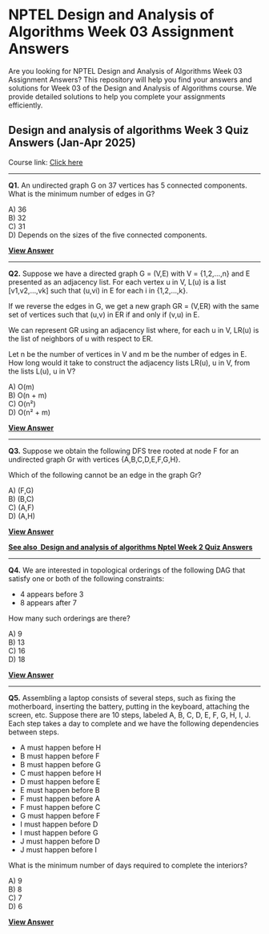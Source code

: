 # NPTEL Design and Analysis of Algorithms Week 03 Assignment Answers

Are you looking for NPTEL Design and Analysis of Algorithms Week 03 Assignment Answers? This repository will help you find your answers and solutions for Week 03 of the Design and Analysis of Algorithms course. We provide detailed solutions to help you complete your assignments efficiently.

## Design and analysis of algorithms Week 3 Quiz Answers (Jan-Apr 2025)

Course link: [Click here](https://onlinecourses.nptel.ac.in/noc25_cs23/course)

***

**Q1.** An undirected graph G on 37 vertices has 5 connected components. What is the minimum number of edges in G?

A) 36\
B) 32\
C) 31\
D) Depends on the sizes of the five connected components.

[**View Answer**](https://my.progiez.com/courses/design-and-analysis-of-algorithms-answers/)

***

**Q2.** Suppose we have a directed graph G = (V,E) with V = {1,2,…,n} and E presented as an adjacency list. For each vertex u in V, L(u) is a list \[v1,v2,…,vk] such that (u,vi) in E for each i in {1,2,…,k}.

If we reverse the edges in G, we get a new graph GR = (V,ER) with the same set of vertices such that (u,v) in ER if and only if (v,u) in E.

We can represent GR using an adjacency list where, for each u in V, LR(u) is the list of neighbors of u with respect to ER.

Let n be the number of vertices in V and m be the number of edges in E. How long would it take to construct the adjacency lists LR(u), u in V, from the lists L(u), u in V?

A) O(m)\
B) O(n + m)\
C) O(n²)\
D) O(n² + m)

[**View Answer**](https://my.progiez.com/courses/design-and-analysis-of-algorithms-answers/)

***

**Q3.** Suppose we obtain the following DFS tree rooted at node F for an undirected graph Gr with vertices {A,B,C,D,E,F,G,H}.

Which of the following cannot be an edge in the graph Gr?

A) (F,G)\
B) (B,C)\
C) (A,F)\
D) (A,H)

[**View Answer**](https://my.progiez.com/courses/design-and-analysis-of-algorithms-answers/)

[****See also**  **Design and analysis of algorithms Nptel Week 2 Quiz Answers****](https://progiez.com/design-and-analysis-of-algorithms-week-2-quiz-answers)

***

**Q4.** We are interested in topological orderings of the following DAG that satisfy one or both of the following constraints:

- 4 appears before 3
- 8 appears after 7

How many such orderings are there?

A) 9\
B) 13\
C) 16\
D) 18

[**View Answer**](https://my.progiez.com/courses/design-and-analysis-of-algorithms-answers/)

***

**Q5.** Assembling a laptop consists of several steps, such as fixing the motherboard, inserting the battery, putting in the keyboard, attaching the screen, etc. Suppose there are 10 steps, labeled A, B, C, D, E, F, G, H, I, J. Each step takes a day to complete and we have the following dependencies between steps.

- A must happen before H
- B must happen before F
- B must happen before G
- C must happen before H
- D must happen before E
- E must happen before B
- F must happen before A
- F must happen before C
- G must happen before F
- I must happen before D
- I must happen before G
- J must happen before D
- J must happen before I

What is the minimum number of days required to complete the interiors?

A) 9\
B) 8\
C) 7\
D) 6

[**View Answer**](https://my.progiez.com/courses/design-and-analysis-of-algorithms-answers/)
